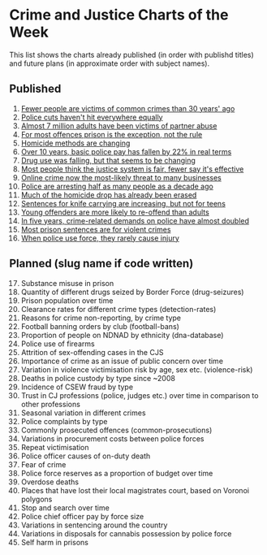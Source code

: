 # Crime and Justice Charts of the Week

This list shows the charts already published (in order with publishd titles) and 
future plans (in approximate order with subject names).


## Published

1. [Fewer people are victims of common crimes than 30 years' ago](http://lesscrime.info/post/crime-trends/)
2. [Police cuts haven't hit everywhere equally](http://lesscrime.info/post/police-numbers/)
3. [Almost 7 million adults have been victims of partner abuse](http://lesscrime.info/post/partner-abuse/)
4. [For most offences prison is the exception, not the rule](http://lesscrime.info/post/prison-likelihood/)
5. [Homicide methods are changing](http://lesscrime.info/post/homicide-methods/)
6. [Over 10 years, basic police pay has fallen by 22% in real terms](http://lesscrime.info/post/police-pay/)
7. [Drug use was falling, but that seems to be changing](http://lesscrime.info/post/drug-use/)
8. [Most people think the justice system is fair, fewer say it's effective](http://lesscrime.info/post/fairness-perception/)
9. [Online crime now the most-likely threat to many businesses](http://lesscrime.info/post/business-crime/)
10. [Police are arresting half as many people as a decade ago](http://lesscrime.info/post/police-arrests/)
11. [Much of the homicide drop has already been erased](http://lesscrime.info/post/homicide-trends/)
12. [Sentences for knife carrying are increasing, but not for teens](http://lesscrime.info/post/knife-sentencing/)
13. [Young offenders are more likely to re-offend than adults](http://lesscrime.info/post/reoffending-rates/)
14. [In five years, crime-related demands on police have almost doubled](http://lesscrime.info/post/crime-pressure/)
15. [Most prison sentences are for violent crimes](http://lesscrime.info/post/prisoner-types/)
16. [When police use force, they rarely cause injury](http://lesscrime.info/post/use-of-force/)


## Planned (slug name if code written)

17. Substance misuse in prison
18. Quantity of different drugs seized by Border Force (drug-seizures)
19. Prison population over time
20. Clearance rates for different crime types (detection-rates)
21. Reasons for crime non-reporting, by crime type
22. Football banning orders by club (football-bans)
23. Proportion of people on NDNAD by ethnicity (dna-database)
24. Police use of firearms
25. Attrition of sex-offending cases in the CJS
26. Importance of crime as an issue of public concern over time
27. Variation in violence victimisation risk by age, sex etc. (violence-risk)
28. Deaths in police custody by type since ~2008
29. Incidence of CSEW fraud by type
30. Trust in CJ professions (police, judges etc.) over time in comparison to other professions
31. Seasonal variation in different crimes
32. Police complaints by type
33. Commonly prosecuted offences (common-prosecutions)
34. Variations in procurement costs between police forces
35. Repeat victimisation
36. Police officer causes of on-duty death
37. Fear of crime
38. Police force reserves as a proportion of budget over time
39. Overdose deaths
40. Places that have lost their local magistrates court, based on Voronoi polygons
41. Stop and search over time
42. Police chief officer pay by force size
43. Variations in sentencing around the country
44. Variations in disposals for cannabis possession by police force
45. Self harm in prisons
